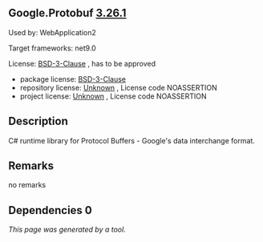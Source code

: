 Google.Protobuf [3.26.1](https://www.nuget.org/packages/Google.Protobuf/3.26.1)
--------------------

Used by: WebApplication2

Target frameworks: net9.0

License: [BSD-3-Clause](../../../../licenses/bsd-3-clause) , has to be approved

- package license: [BSD-3-Clause](https://licenses.nuget.org/BSD-3-Clause) 
- repository license: [Unknown](https://github.com/protocolbuffers/protobuf.git) , License code NOASSERTION
- project license: [Unknown](https://github.com/protocolbuffers/protobuf) , License code NOASSERTION

Description
-----------
C# runtime library for Protocol Buffers - Google's data interchange format.

Remarks
-----------
no remarks


Dependencies 0
-----------


*This page was generated by a tool.*